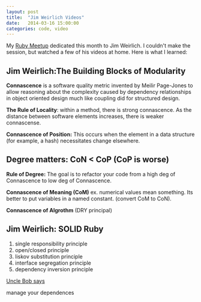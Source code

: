 ```yaml
---
layout: post
title:  "Jim Weirlich Videos"
date:   2014-03-16 15:00:00
categories: code, video
---
```


My [Ruby Meetup](http://www.meetup.com/indyrb/) dedicated this month to Jim Weirlich. I couldn't make the session, but watched a few of his videos at home. Here is what I learned:

Jim Weirlich:The Building Blocks of Modularity
---------------------------------------------

**Connascence** is a software quality metric invented by Meilir Page-Jones to allow reasoning about the complexity caused by dependency relationships in object oriented design much like coupling did for structured design.

**The Rule of Locality**: within a method, there is strong connascence. As the distance between software elements increases, there is weaker connascense.

**Connascence of Position:**  This occurs when the element in a data structure (for example, a hash) necessitates change elsewhere.

Degree matters:  CoN < CoP   (CoP is worse)
--------------

**Rule of Degree:** The goal is to refactor your code from a high deg of Connascence to low deg of Connascence.

**Connascence of Meaning (CoM)**  ex. numerical values mean something. Its better to put variables in a named constant.  (convert CoM to CoN).

**Connascence of Algrothm**  (DRY principal)
  

Jim Weirlich: SOLID Ruby
------------------------

1. single responsibility principle
2. open/closed principle
3. liskov substitution principle
4. interface segregation principle
5. dependency inversion principle

[Uncle Bob says](http://butunclebob.com/ArticleS.UncleBob.PrinciplesOfOod)

manage your dependences